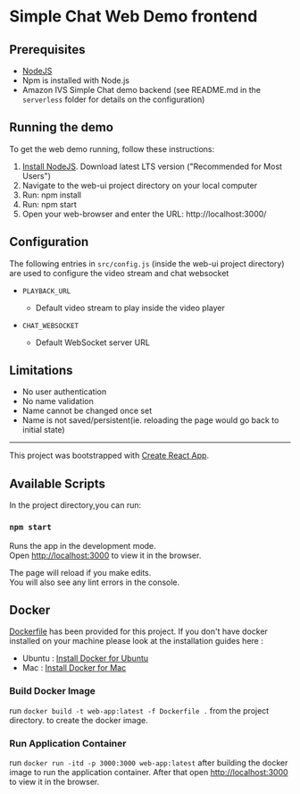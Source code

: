 # Simple Chat Web Demo frontend

## Prerequisites 

* [NodeJS](https://nodejs.org/)
* Npm is installed with Node.js
* Amazon IVS Simple Chat demo backend (see README.md in the `serverless` folder for details on the configuration) 

## Running the demo

To get the web demo running, follow these instructions:

1. [Install NodeJS](https://nodejs.org/). Download latest LTS version ("Recommended for Most Users") 
2. Navigate to the web-ui project directory on your local computer
3. Run: npm install
4. Run: npm start
5. Open your web-browser and enter the URL: http://localhost:3000/

## Configuration

The following entries in `src/config.js` (inside the web-ui project directory) are used to configure the video stream and chat websocket

* `PLAYBACK_URL`
  - Default video stream to play inside the video player

* `CHAT_WEBSOCKET`
  - Default WebSocket server URL

## Limitations

* No user authentication
* No name validation
* Name cannot be changed once set
* Name is not saved/persistent(ie. reloading the page would go back to initial state)

--------------------------------------------------

This project was bootstrapped with [Create React App](https://github.com/facebook/create-react-app).

## Available Scripts

In the project directory,you can run:

### `npm start`

Runs the app in the development mode.<br />
Open [http://localhost:3000](http://localhost:3000) to view it in the browser.

The page will reload if you make edits.<br />
You will also see any lint errors in the console.


## Docker

[Dockerfile](./Dockerfile) has been provided for this project.
If you don't have docker installed on your machine please look at the installation guides here :

- Ubuntu : [Install Docker for Ubuntu](https://docs.docker.com/engine/install/ubuntu/)
- Mac : [Install Docker for Mac](https://docs.docker.com/docker-for-mac/install/)

### Build Docker Image

run `docker build -t web-app:latest -f Dockerfile .` from the project directory. to create the docker image.

### Run Application Container

run `docker run -itd -p 3000:3000 web-app:latest` after building the docker image to run the application container.
After that open [http://localhost:3000](http://localhost:3000) to view it in the browser.